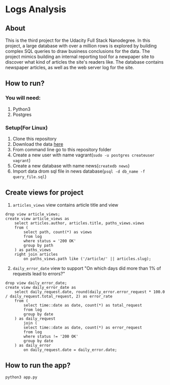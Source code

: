 # Logs Analysis

## About

This is the third project for the Udacity Full Stack Nanodegree. In this project, a large database with over a million rows is explored by building complex SQL queries to draw business conclusions for the data. The project mimics building an internal reporting tool for a newpaper site to discover what kind of articles the site's readers like. The database contains newspaper articles, as well as the web server log for the site.

## How to run?

### You will need:

1. Python3
2. Postgres

### Setup(For Linux)

1. Clone this repository
2. Download the data [here](https://d17h27t6h515a5.cloudfront.net/topher/2016/August/57b5f748_newsdata/newsdata.zip)
3. From command line go to this repository folder
4. Create a new user with name vagrant(```sudo -u postgres createuser vagrant```)
5. Create a new database with name news(```createdb news```)
6. Import data drom sql file in news database(```psql -d db_name -f query_file.sql```)

## Create views for project

1. ```articles_views``` view contains article title and view

```
drop view article_views;
create view article_views as
    select articles.author, articles.title, paths_views.views
    from (
        select path, count(*) as views
        from log
        where status = '200 OK'
        group by path
    ) as paths_views
    right join articles
        on paths_views.path like ('/article/' || articles.slug);
```

2. ```daily_error_date``` view to support "On which days did more than 1% of requests lead to errors?"

```
drop view daily_error_date;
create view daily_error_date as
    select daily_request.date, round(daily_error.error_request * 100.0 / daily_request.total_request, 2) as error_rate
    from (
        select time::date as date, count(*) as total_request
        from log
        group by date
    ) as daily_request
        join (
        select time::date as date, count(*) as error_request
        from log
        where status != '200 OK'
        group by date
    ) as daily_error
        on daily_request.date = daily_error.date;
```

## How to run the app?

```python3 app.py```
